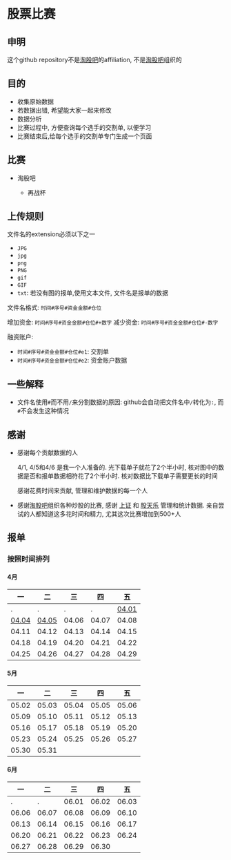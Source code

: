 # 股票比赛

## 申明

这个github repository不是[淘股吧](http://www.taoguba.com.cn/)的affiliation, 不是[淘股吧](http://www.taoguba.com.cn/)组织的

## 目的

* 收集原始数据
* 若数据出错, 希望能大家一起来修改
* 数据分析
* 比赛过程中, 方便查询每个选手的交割单, 以便学习
* 比赛结束后,给每个选手的交割单专门生成一个页面


## 比赛

* 淘股吧

  * 再战杯
  
## 上传规则

文件名的extension必须以下之一

* `JPG`
* `jpg`
* `png`
* `PNG`
* `gif`
* `GIF`
* `txt`: 若没有图的报单,使用文本文件, 文件名是报单的数据

文件名格式: `时间#序号#资金金额#仓位`

增加资金: `时间#序号#资金金额#仓位#+数字`
减少资金: `时间#序号#资金金额#仓位#-数字`

融资账户: 

* `时间#序号#资金金额#仓位#e1`: 交割单
* `时间#序号#资金金额#仓位#e2`: 资金账户数据

## 一些解释

* 文件名使用`#`而不用`/`来分割数据的原因: github会自动把文件名中`/`转化为`:`, 而`#`不会发生这种情况


## 感谢

* 感谢每个贡献数据的人

	4/1, 4/5和4/6 是我一个人准备的. 光下载单子就花了2个半小时, 核对图中的数据是否和报单数据相符花了2个半小时. 核对数据比下载单子需要更长的时间
	
	感谢花费时间来贡献, 管理和维护数据的每一个人
	
* 感谢[淘股吧](http://www.taoguba.com.cn/)组织各种炒股的比赛, 感谢 [上证](http://www.taoguba.com.cn/blog/843137) 和 [股天乐](http://www.taoguba.com.cn/blog/2) 管理和统计数据. 亲自尝试的人都知道这多花时间和精力, 尤其这次比赛增加到500+人

## 报单
### 按照时间排列

#### 4月

|一|二|三|四|五|
|---|---|---|---|---|
|.|.|.|.|[04.01](3_DailyRawStatement/2016.04.01)
|[04.04](3_DailyRawStatement/2016.04.04)|[04.05](3_DailyRawStatement/2016.04.05)|04.06|04.07|04.08|
|04.11|04.12|04.13|04.14|04.15|
|04.18|04.19|04.20|04.21|04.22|
|04.25|04.26|04.27|04.28|04.29|

#### 5月

|一|二|三|四|五|
|---|---|---|---|---|
|05.02|05.03|05.04|05.05|05.06|
|05.09|05.10|05.11|05.12|05.13|
|05.16|05.17|05.18|05.19|05.20|
|05.23|05.24|05.25|05.26|05.27|
|05.30|05.31|

#### 6月

|一|二|三|四|五|
|---|---|---|---|---|
|.|.|06.01|06.02|06.03|
|06.06|06.07|06.08|06.09|06.10|
|06.13|06.14|06.15|06.16|06.17|
|06.20|06.21|06.22|06.23|06.24|
|06.27|06.28|06.29|06.30|